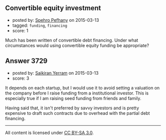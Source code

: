 ## Convertible equity investment

- posted by: [Spehro Pefhany](https://stackexchange.com/users/3852387/spehro-pefhany) on 2015-03-13
- tagged: `funding`, `financing`
- score: 1

Much has been written of convertible debt financing. Under what circumstances would using convertible equity funding be appropriate? 


## Answer 3729

- posted by: [Saikiran Yerram](https://stackexchange.com/users/455854/saikiran-yerram) on 2015-03-13
- score: 3

It depends on each startup, but I would use it to avoid setting a valuation on the company before I raise funding from a institutional investor.
This is especially true if I am raising seed funding from friends and family.

Having said that, it isn't preferred by savvy investors and is pretty expensive to draft such contracts due to overhead with the partial debt financing.





---

All content is licensed under [CC BY-SA 3.0](https://creativecommons.org/licenses/by-sa/3.0/).
